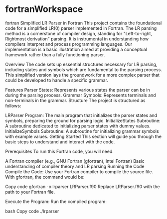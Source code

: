 # fortranWorkspace
 fortran
Simplified LR Parser in Fortran
This project contains the foundational code for a simplified LR(0) parser implemented in Fortran. The LR parsing method is a cornerstone of compiler design, standing for "Left-to-right, Rightmost derivation" parsing. It is instrumental in understanding how compilers interpret and process programming languages. Our implementation is a basic illustration aimed at providing a conceptual framework rather than a fully functioning parser.

Overview
The code sets up essential structures necessary for LR parsing, including states and symbols which are fundamental to the parsing process. This simplified version lays the groundwork for a more complex parser that could be developed to handle a specific grammar.

Features
Parser States: Represents various states the parser can be in during the parsing process.
Grammar Symbols: Represents terminals and non-terminals in the grammar.
Structure
The project is structured as follows:

LRParser Program: The main program that initializes the parser states and symbols, preparing the ground for parsing logic.
InitializeStates Subroutine: A subroutine dedicated to initializing parser states with dummy values.
InitializeSymbols Subroutine: A subroutine for initializing grammar symbols with example values.
Getting Started
This section will guide you through the basic steps to understand and interact with the code.

Prerequisites
To run this Fortran code, you will need:

A Fortran compiler (e.g., GNU Fortran (gfortran), Intel Fortran)
Basic understanding of compiler theory and LR parsing
Running the Code
Compile the Code: Use your Fortran compiler to compile the source file. With gfortran, the command would be:

Copy code
gfortran -o lrparser LRParser.f90
Replace LRParser.f90 with the path to your Fortran file.

Execute the Program: Run the compiled program:

bash
Copy code
./lrparser
